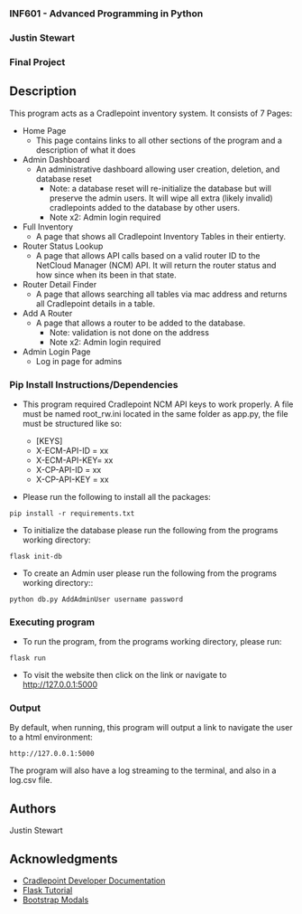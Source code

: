 ### INF601 - Advanced Programming in Python
### Justin Stewart
### Final Project

## Description
This program acts as a Cradlepoint inventory system.
It consists of 7 Pages:
* Home Page
  * This page contains links to all other sections of the program and a description of what it does
* Admin Dashboard
  * An administrative dashboard allowing user creation, deletion, and database reset
    * Note: a database reset will re-initialize the database but will preserve the admin users. It will wipe all extra (likely invalid) cradlepoints added to the database by other users.
    * Note x2: Admin login required
* Full Inventory
  * A page that shows all Cradlepoint Inventory Tables in their entierty.
* Router Status Lookup
  * A page that allows API calls based on a valid router ID to the NetCloud Manager (NCM) API. It will return the router status and how since when its been in that state.
* Router Detail Finder
  * A page that allows searching all tables via mac address and returns all Cradlepoint details in a table.
* Add A Router
  * A page that allows a router to be added to the database. 
    * Note: validation is not done on the address
    * Note x2: Admin login required
* Admin Login Page
  * Log in page for admins

### Pip Install Instructions/Dependencies
* This program required Cradlepoint NCM API keys to work properly. A file must be named root_rw.ini located in the same folder as app.py, the file must be structured like so:
  * [KEYS]
  * X-ECM-API-ID = xx
  * X-ECM-API-KEY= xx
  * X-CP-API-ID = xx
  * X-CP-API-KEY = xx


* Please run the following to install all the packages:
```
pip install -r requirements.txt
```
* To initialize the database please run the following from the programs working directory:
```
flask init-db
```
* To create an Admin user please run the following from the programs working directory::
```
python db.py AddAdminUser username password
```

### Executing program

* To run the program, from the programs working directory, please run:
```
flask run
```
* To visit the website then click on the link or navigate to http://127.0.0.1:5000

### Output
By default, when running, this program will output a link to navigate the user to a html environment:
```
http://127.0.0.1:5000
```
The program will also have a log streaming to the terminal, and also in a log.csv file.
## Authors
Justin Stewart

## Acknowledgments
* [Cradlepoint Developer Documentation](https://developer.cradlepoint.com/)
* [Flask Tutorial](https://flask.palletsprojects.com/en/stable/tutorial/)
* [Bootstrap Modals](https://getbootstrap.com/docs/4.0/components/modal/)